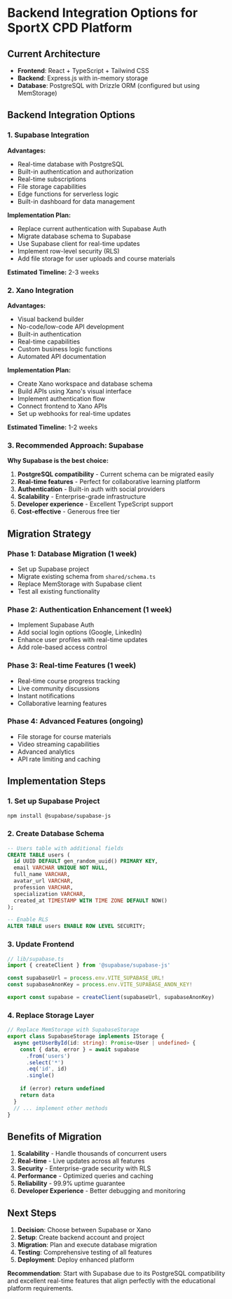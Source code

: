 # Backend Integration Options for SportX CPD Platform

## Current Architecture
- **Frontend**: React + TypeScript + Tailwind CSS
- **Backend**: Express.js with in-memory storage
- **Database**: PostgreSQL with Drizzle ORM (configured but using MemStorage)

## Backend Integration Options

### 1. Supabase Integration
**Advantages:**
- Real-time database with PostgreSQL
- Built-in authentication and authorization
- Real-time subscriptions
- File storage capabilities
- Edge functions for serverless logic
- Built-in dashboard for data management

**Implementation Plan:**
- Replace current authentication with Supabase Auth
- Migrate database schema to Supabase
- Use Supabase client for real-time updates
- Implement row-level security (RLS)
- Add file storage for user uploads and course materials

**Estimated Timeline:** 2-3 weeks

### 2. Xano Integration
**Advantages:**
- Visual backend builder
- No-code/low-code API development
- Built-in authentication
- Real-time capabilities
- Custom business logic functions
- Automated API documentation

**Implementation Plan:**
- Create Xano workspace and database schema
- Build APIs using Xano's visual interface
- Implement authentication flow
- Connect frontend to Xano APIs
- Set up webhooks for real-time updates

**Estimated Timeline:** 1-2 weeks

### 3. Recommended Approach: Supabase

**Why Supabase is the best choice:**
1. **PostgreSQL compatibility** - Current schema can be migrated easily
2. **Real-time features** - Perfect for collaborative learning platform
3. **Authentication** - Built-in auth with social providers
4. **Scalability** - Enterprise-grade infrastructure
5. **Developer experience** - Excellent TypeScript support
6. **Cost-effective** - Generous free tier

## Migration Strategy

### Phase 1: Database Migration (1 week)
- Set up Supabase project
- Migrate existing schema from `shared/schema.ts`
- Replace MemStorage with Supabase client
- Test all existing functionality

### Phase 2: Authentication Enhancement (1 week)
- Implement Supabase Auth
- Add social login options (Google, LinkedIn)
- Enhance user profiles with real-time updates
- Add role-based access control

### Phase 3: Real-time Features (1 week)
- Real-time course progress tracking
- Live community discussions
- Instant notifications
- Collaborative learning features

### Phase 4: Advanced Features (ongoing)
- File storage for course materials
- Video streaming capabilities
- Advanced analytics
- API rate limiting and caching

## Implementation Steps

### 1. Set up Supabase Project
```bash
npm install @supabase/supabase-js
```

### 2. Create Database Schema
```sql
-- Users table with additional fields
CREATE TABLE users (
  id UUID DEFAULT gen_random_uuid() PRIMARY KEY,
  email VARCHAR UNIQUE NOT NULL,
  full_name VARCHAR,
  avatar_url VARCHAR,
  profession VARCHAR,
  specialization VARCHAR,
  created_at TIMESTAMP WITH TIME ZONE DEFAULT NOW()
);

-- Enable RLS
ALTER TABLE users ENABLE ROW LEVEL SECURITY;
```

### 3. Update Frontend
```typescript
// lib/supabase.ts
import { createClient } from '@supabase/supabase-js'

const supabaseUrl = process.env.VITE_SUPABASE_URL!
const supabaseAnonKey = process.env.VITE_SUPABASE_ANON_KEY!

export const supabase = createClient(supabaseUrl, supabaseAnonKey)
```

### 4. Replace Storage Layer
```typescript
// Replace MemStorage with SupabaseStorage
export class SupabaseStorage implements IStorage {
  async getUserById(id: string): Promise<User | undefined> {
    const { data, error } = await supabase
      .from('users')
      .select('*')
      .eq('id', id)
      .single()
    
    if (error) return undefined
    return data
  }
  // ... implement other methods
}
```

## Benefits of Migration

1. **Scalability** - Handle thousands of concurrent users
2. **Real-time** - Live updates across all features
3. **Security** - Enterprise-grade security with RLS
4. **Performance** - Optimized queries and caching
5. **Reliability** - 99.9% uptime guarantee
6. **Developer Experience** - Better debugging and monitoring

## Next Steps

1. **Decision**: Choose between Supabase or Xano
2. **Setup**: Create backend account and project
3. **Migration**: Plan and execute database migration
4. **Testing**: Comprehensive testing of all features
5. **Deployment**: Deploy enhanced platform

**Recommendation**: Start with Supabase due to its PostgreSQL compatibility and excellent real-time features that align perfectly with the educational platform requirements.